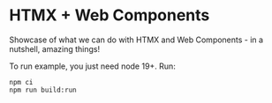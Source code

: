 # HTMX + Web Components

Showcase of what we can do with HTMX and Web Components - in a nutshell, amazing things!

To run example, you just need node 19+. Run:
```
npm ci
npm run build:run
```